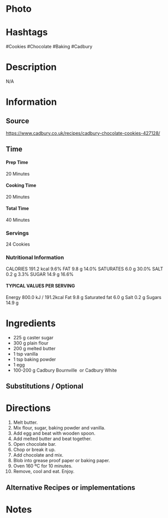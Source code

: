 # Photo

# Hashtags
#Cookies #Chocolate #Baking #Cadbury 

# Description
N/A

# Information
## Source
https://www.cadbury.co.uk/recipes/cadbury-chocolate-cookies-427128/
## Time
#### Prep Time
20 Minutes

#### Cooking Time
20 Minutes

#### Total Time
40 Minutes

### Servings
24 Cookies

### Nutritional Information
CALORIES 191.2 kcal 9.6% 
FAT 9.8 g 14.0%
SATURATES 6.0 g 30.0% 
SALT 0.2 g 3.3% 
SUGAR 14.9 g 16.6% 
#### TYPICAL VALUES PER SERVING 
Energy 800.0 kJ / 191.2kcal 
Fat 9.8 g 
Saturated fat 6.0 g 
Salt 0.2 g 
Sugars 14.9 g
# Ingredients
- 225 g caster sugar
- 300 g plain flour
- 200 g melted butter
- 1 tsp vanilla
- 1 tsp baking powder
- 1 egg
- 100-200 g Cadbury Bournville  or Cadbury White

## Substitutions / Optional

# Directions
1. Melt butter.
2. Mix flour, sugar, baking powder and vanilla.
3. Add egg and beat with wooden spoon.
4. Add melted butter and beat together.
5. Open chocolate bar.
6. Chop or break it up. 
7. Add chocolate and mix.
8. Blob into grease proof paper or baking paper.
9. Oven 160 ºC for 10 minutes.    
10. Remove, cool and eat. Enjoy.

## Alternative Recipes or implementations

# Notes
